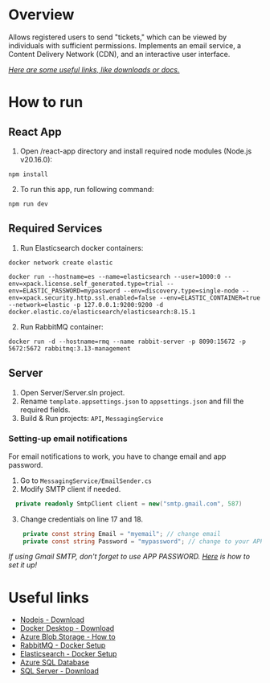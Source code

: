# Overview
Allows registered users to send "tickets," which can be viewed by individuals with sufficient permissions. Implements an email service, a Content Delivery Network (CDN), and an interactive user interface.

*[Here are some useful links, like downloads or docs.](#useful-links)*

# How to run
## React App
1. Open /react-app directory and install required node modules (Node.js v20.16.0):
```
npm install
```
2. To run this app, run following command:
```
npm run dev
```

## Required Services
1. Run Elasticsearch docker containers:
```
docker network create elastic
```
```
docker run --hostname=es --name=elasticsearch --user=1000:0 --env=xpack.license.self_generated.type=trial --env=ELASTIC_PASSWORD=mypassword --env=discovery.type=single-node --env=xpack.security.http.ssl.enabled=false --env=ELASTIC_CONTAINER=true --network=elastic -p 127.0.0.1:9200:9200 -d docker.elastic.co/elasticsearch/elasticsearch:8.15.1
```
2. Run RabbitMQ container:
```
docker run -d --hostname=rmq --name rabbit-server -p 8090:15672 -p 5672:5672 rabbitmq:3.13-management
```

## Server
1. Open Server/Server.sln project.
2. Rename `template.appsettings.json` to `appsettings.json` and fill the required fields.
3. Build & Run projects: `API`, `MessagingService`
### Setting-up email notifications
For email notifications to work, you have to change email and app password.
1. Go to `MessagingService/EmailSender.cs`
2. Modify SMTP client if needed.
```cs
  private readonly SmtpClient client = new("smtp.gmail.com", 587)
```
3. Change credentials on line 17 and 18.
```cs
    private const string Email = "myemail"; // change email
    private const string Password = "mypassword"; // change to your APP password
```
*If using Gmail SMTP, don't forget to use APP PASSWORD. [Here](https://support.google.com/mail/answer/185833?hl=en) is how to set it up!*

# Useful links
- [Nodejs - Download](https://nodejs.org/en/download/package-manager)
- [Docker Desktop - Download](https://www.docker.com/products/docker-desktop/)
- [Azure Blob Storage - How to](https://learn.microsoft.com/en-us/azure/storage/common/storage-account-create?tabs=azure-portal)
- [RabbitMQ - Docker Setup](https://www.rabbitmq.com/docs/download)
- [Elasticsearch - Docker Setup](https://www.elastic.co/guide/en/elasticsearch/reference/current/docker.html)
- [Azure SQL Database](https://azure.microsoft.com/en-us/products/azure-sql/database/?&ef_id=_k_CjwKCAjwgfm3BhBeEiwAFfxrG_JyfJmGpH2h6z9Uo3GqYjVhWqW-UkeVpaGnEy0xLWOayHUJ8i3SdRoCMxQQAvD_BwE_k_&OCID=AIDcmm22fzqsrc_SEM__k_CjwKCAjwgfm3BhBeEiwAFfxrG_JyfJmGpH2h6z9Uo3GqYjVhWqW-UkeVpaGnEy0xLWOayHUJ8i3SdRoCMxQQAvD_BwE_k_&gad_source=1&gclid=CjwKCAjwgfm3BhBeEiwAFfxrG_JyfJmGpH2h6z9Uo3GqYjVhWqW-UkeVpaGnEy0xLWOayHUJ8i3SdRoCMxQQAvD_BwE)
- [SQL Server - Download](https://www.microsoft.com/en-us/sql-server/sql-server-downloads)

